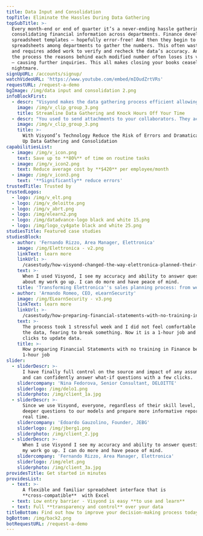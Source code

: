 ```yaml
---
title: Data Input and Consolidation
topTitle: Eliminate the Hassles During Data Gathering
topSubTitle: >-
  Every month-end or end of quarter it’s a never-ending hassle gathering and
  consolidating financial information across departments. Finance develops new
  spreadsheet templates – hopefully error-free! And then they begin to pass
  spreadsheets among departments to gather the numbers. This often wastes time,
  and requires added work to verify and recheck the data’s accuracy. And during
  the process the reasons behind each modified number often loses its visibility
  – causing further inquiries. This all makes closing your books ceaseless
  nightmare.
signUpURL: /accounts/signup/
watchVideoURL: 'https://www.youtube.com/embed/mIOudZrtVRs'
requestURL: /request-a-demo
bgImage: /img/data input and consolidation 2.png
infoBlockFirst:
  - descr: "Visyond makes the data gathering process efficient allowing you to actually cut your days down to minutes.\r\nIt eliminates the need for all the manual processes that’s inherent with spreadsheets. Finance, as the document owner, maintains complete control and visibility over the entire data gathering process. This eradicates rework and manual auditing due to manually handling and linking spreadsheets. It literally slashes the time it takes to complete the work!\r\n"
    image: /img/v_clip_group_3.png
    title: Streamline Data Gathering and Knock Hours Off Your Time
  - descr: "You used to send attachments to your collaborators. They accidentally changed layout or entered numbers in the wrong units. You had to spend days checking and rectifying all this, never being sure it was all correct.\r\n\n* Improved collaboration between financed and each business unit by notifying data requirements to each user\r\n* Configurable digital documents residing in the cloud while allowing only authorized business units to view and modify their required portion – eliminating the need to email files\r\n* Securely share documents, and specify data and conversations to only authorized users\r\n* Define cells that can be viewed and/or updated\r\n* Automatically update layout changes maintaining complete synchronization and data accuracy\r\n* Capture and store all supporting data, comments, and collaborators identification within Visyond, allowing complete transparency while eliminating risk of losing data.\r\n* Maintains versions as data gets updated during each iteration or change.\r\n* Compare data from departments, territories, sold services, or products side by side with ease.\r\n* Create multiple “what-if” scenarios with just a few clicks.\r\n"
    image: /img/v_clip_group_3.png
    title: >-
      With Visyond’s Technology Reduce the Risk of Errors and Dramatically Speed
      Up Data Gathering and Consolidation
capabilitiesList:
  - image: /img/v_icon.png
    text: Save up to **80%** of time on routine tasks
  - image: /img/v_icon2.png
    text: Reduce average cost by **$420** per employee/month
  - image: /img/v_icon3.png
    text: '**Significantly** reduce errors'
trustedTitle: Trusted by
trustedLogos:
  - logo: /img/v_elt.png
  - logo: /img/v_deloitte.png
  - logo: /img/v_abrt.png
  - logo: /img/elearn2.png
  - logo: /img/datadvance-logo black and white 15.png
  - logo: /img/logo_cy4gate black and white 25.png
studiesTitle: Featured case studies
studiesBlock:
  - author: 'Fernando Rizzo, Area Manager, Elettronica'
    image: /img/Elettronica - v2.png
    linkText: learn more
    linkUrl: >-
      /casestudy/how-visyond-changed-the-way-elettronica-planned-their-sales-and-shortened-the-process-from-weeks-to-hours/
    text: >-
      When I used Visyond, I see my accuracy and ability to answer questions
      about my work go up. I can do more and have peace of mind.
    title: 'Transforming Elettronica''s sales planning process: from weeks to hours'
  - author: 'Armando Romeo, CEO, eLearnSecurity'
    image: /img/ELearnSecurity - v3.png
    linkText: learn more
    linkUrl: >-
      /casestudy/how-preparing-financial-statements-with-no-training-in-finance-became-a-1-hour-job/
    text: >-
      The process took 1 stressful week and I did not feel comfortable to update
      the data, fearing to break something. Now it is a 1-hour job and a few
      clicks to update data.
    title: >-
      How preparing Financial Statements with no training in Finance became a
      1-hour job
slider:
  - sliderDescr: >-
      I have finally full control on the source and impact of any assumptions,
      and can confidently answer what-if questions with a few clicks.
    slidercompany: 'Nina Fedorova, Senior Consultant, DELOITTE'
    sliderlogo: /img/delo1.png
    sliderphoto: /img/client_1a.jpg
  - sliderDescr: >-
      Since we use Visyond, everyone, regardless of their skill level, can ask
      deeper questions to our models and prepare more informative reports in
      real time.
    slidercompany: 'Edoardo Gauzolino, Founder, JEBG'
    sliderlogo: /img/jberg1.png
    sliderphoto: /img/client_2.jpg
  - sliderDescr: >-
      When I use Visyond I see my accuracy and ability to answer questions about
      my work go up. I can do more and have peace of mind.
    slidercompany: 'Fernando Rizzo, Area Manager, Elettronica'
    sliderlogo: /img/elet.png
    sliderphoto: /img/client_3a.jpg
providesTitle: Get started in minutes
providesList:
  - text: >-
      A flexible and familiar spreadsheet interface that is
      **cross-compatible**  with Excel
  - text: Low entry barrier - Visyond is easy **to use and learn**
  - text: Full **transparency and control** over your data
titleBottom: Find out how to improve your decision-making process today
bgBottom: /img/back2.png
botRequestURL: /request-a-demo
---
```


